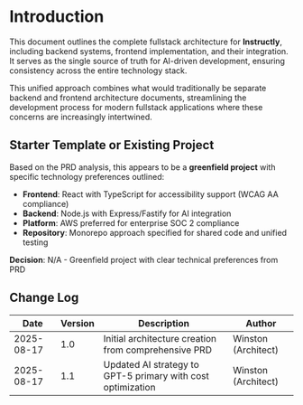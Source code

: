 # Introduction

This document outlines the complete fullstack architecture for **Instructly**, including backend systems, frontend implementation, and their integration. It serves as the single source of truth for AI-driven development, ensuring consistency across the entire technology stack.

This unified approach combines what would traditionally be separate backend and frontend architecture documents, streamlining the development process for modern fullstack applications where these concerns are increasingly intertwined.

## Starter Template or Existing Project

Based on the PRD analysis, this appears to be a **greenfield project** with specific technology preferences outlined:

- **Frontend**: React with TypeScript for accessibility support (WCAG AA compliance)
- **Backend**: Node.js with Express/Fastify for AI integration
- **Platform**: AWS preferred for enterprise SOC 2 compliance
- **Repository**: Monorepo approach specified for shared code and unified testing

**Decision**: N/A - Greenfield project with clear technical preferences from PRD

## Change Log

| Date | Version | Description | Author |
|------|---------|-------------|---------|
| 2025-08-17 | 1.0 | Initial architecture creation from comprehensive PRD | Winston (Architect) |
| 2025-08-17 | 1.1 | Updated AI strategy to GPT-5 primary with cost optimization | Winston (Architect) |
